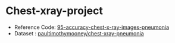 # Chest-xray-project
- Reference Code: [95-accuracy-chest-x-ray-images-pneumonia](https://www.kaggle.com/adinishad/95-accuracy-chest-x-ray-images-pneumonia)
- Dataset : [paultimothymooney/chest-xray-pneumonia](https://www.kaggle.com/paultimothymooney/chest-xray-pneumonia)

